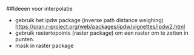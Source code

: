 ##Ideeen voor interpolatie

- gebruik het ipdw package (inverse path distance weighing) https://cran.r-project.org/web/packages/ipdw/vignettes/ipdw2.html 
- gebruik rastertopoints (raster package) om een raster om te zetten in punten.
- mask in raster package
